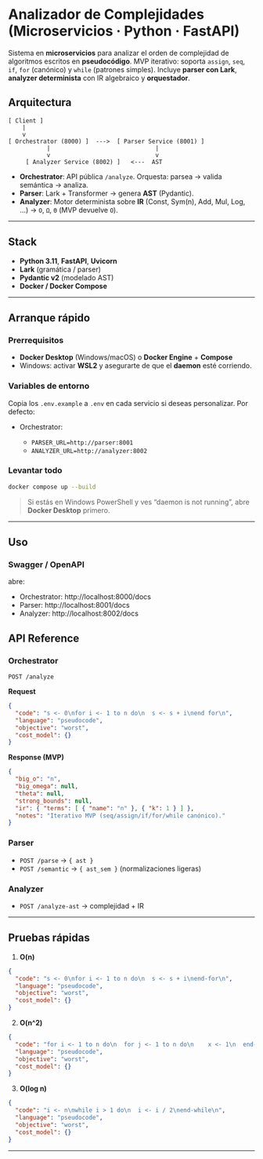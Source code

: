 

# Analizador de Complejidades (Microservicios · Python · FastAPI)

Sistema en **microservicios** para analizar el orden de complejidad de algoritmos escritos en **pseudocódigo**.
MVP iterativo: soporta `assign`, `seq`, `if`, `for` (canónico) y `while` (patrones simples).
Incluye **parser con Lark**, **analyzer determinista** con IR algebraico y **orquestador**.




## Arquitectura

```
[ Client ]
    |
    v
[ Orchestrator (8000) ]  --->  [ Parser Service (8001) ]
           |                              |
           v                              v
     [ Analyzer Service (8002) ]   <---  AST
```

* **Orchestrator**: API pública `/analyze`. Orquesta: parsea → valida semántica → analiza.
* **Parser**: Lark + Transformer → genera **AST** (Pydantic).
* **Analyzer**: Motor determinista sobre **IR** (Const, Sym(n), Add, Mul, Log, …) → `O`, `Ω`, `Θ` (MVP devuelve `O`).

---

## Stack

* **Python 3.11**, **FastAPI**, **Uvicorn**
* **Lark** (gramática / parser)
* **Pydantic v2** (modelado AST)
* **Docker / Docker Compose**

---



## Arranque rápido

### Prerrequisitos

* **Docker Desktop** (Windows/macOS) o **Docker Engine** + **Compose**
* Windows: activar **WSL2** y asegurarte de que el **daemon** esté corriendo.

### Variables de entorno

Copia los `.env.example` a `.env` en cada servicio si deseas personalizar. Por defecto:

* Orchestrator:

  * `PARSER_URL=http://parser:8001`
  * `ANALYZER_URL=http://analyzer:8002`

### Levantar todo

```bash
docker compose up --build
```

> Si estás en Windows PowerShell y ves “daemon is not running”, abre **Docker Desktop** primero.

---

## Uso

### Swagger / OpenAPI

 abre:
 - Orchestrator: http://localhost:8000/docs
 - Parser:       http://localhost:8001/docs
 - Analyzer:     http://localhost:8002/docs



## API Reference

### Orchestrator

`POST /analyze`

**Request**

```json
{
  "code": "s <- 0\nfor i <- 1 to n do\n  s <- s + i\nend for\n",
  "language": "pseudocode",
  "objective": "worst",
  "cost_model": {}
}
```

**Response (MVP)**

```json
{
  "big_o": "n",
  "big_omega": null,
  "theta": null,
  "strong_bounds": null,
  "ir": { "terms": [ { "name": "n" }, { "k": 1 } ] },
  "notes": "Iterativo MVP (seq/assign/if/for/while canónico)."
}
```

### Parser

* `POST /parse` → `{ ast }`
* `POST /semantic` → `{ ast_sem }` (normalizaciones ligeras)

### Analyzer

* `POST /analyze-ast` → complejidad + IR

---




## Pruebas rápidas

1. **O(n)**

```json
{
  "code": "s <- 0\nfor i <- 1 to n do\n  s <- s + i\nend-for\n",
  "language": "pseudocode",
  "objective": "worst",
  "cost_model": {}
}
```

2. **O(n^2)**

```json
{
  "code": "for i <- 1 to n do\n  for j <- 1 to n do\n    x <- 1\n  end-for\nend-for\n",
  "language": "pseudocode",
  "objective": "worst",
  "cost_model": {}
}
```

3. **O(log n)**

```json
{
  "code": "i <- n\nwhile i > 1 do\n  i <- i / 2\nend-while\n",
  "language": "pseudocode",
  "objective": "worst",
  "cost_model": {}
}
```

---